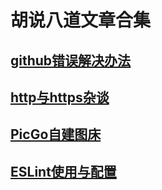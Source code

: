 # 胡说八道文章合集
## [github错误解决办法](./gitError.md)
## [http与https杂谈](./http与https杂谈.md)
## [PicGo自建图床](./PicGo自定义图床.md)
## [ESLint使用与配置](./ESLint使用与配置.md)